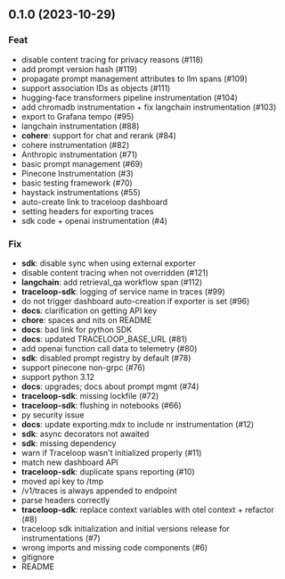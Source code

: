 ## 0.1.0 (2023-10-29)

### Feat

- disable content tracing for privacy reasons (#118)
- add prompt version hash (#119)
- propagate prompt management attributes to llm spans (#109)
- support association IDs as objects (#111)
- hugging-face transformers pipeline instrumentation (#104)
- add chromadb instrumentation + fix langchain instrumentation (#103)
- export to Grafana tempo (#95)
- langchain instrumentation (#88)
- **cohere**: support for chat and rerank (#84)
- cohere instrumentation (#82)
- Anthropic instrumentation (#71)
- basic prompt management  (#69)
- Pinecone Instrumentation (#3)
- basic testing framework (#70)
- haystack instrumentations (#55)
- auto-create link to traceloop dashboard
- setting headers for exporting traces
- sdk code + openai instrumentation (#4)

### Fix

- **sdk**: disable sync when using external exporter
- disable content tracing when not overridden (#121)
- **langchain**: add retrieval_qa workflow span (#112)
- **traceloop-sdk**: logging of service name in traces (#99)
- do not trigger dashboard auto-creation if exporter is set (#96)
- **docs**: clarification on getting API key
- **chore**: spaces and nits on README
- **docs**: bad link for python SDK
- **docs**: updated TRACELOOP_BASE_URL (#81)
- add openai function call data to telemetry (#80)
- **sdk**: disabled prompt registry by default (#78)
- support pinecone non-grpc (#76)
- support python 3.12
- **docs**: upgrades; docs about prompt mgmt (#74)
- **traceloop-sdk**: missing lockfile (#72)
- **traceloop-sdk**: flushing in notebooks (#66)
- py security issue
- **docs**: update exporting.mdx to include nr instrumentation (#12)
- **sdk**: async decorators not awaited
- **sdk**: missing dependency
- warn if Traceloop wasn't initialized properly (#11)
- match new dashboard API
- **traceloop-sdk**: duplicate spans reporting (#10)
- moved api key to /tmp
- /v1/traces is always appended to endpoint
- parse headers correctly
- **traceloop-sdk**:  replace context variables with otel context + refactor (#8)
- traceloop sdk initialization and initial versions release for instrumentations (#7)
- wrong imports and missing code components (#6)
- gitignore
- README
